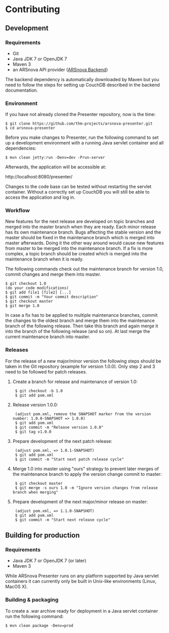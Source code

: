 # Contributing

## Development

### Requirements

* Git
* Java JDK 7 or OpenJDK 7
* Maven 3
* an ARSnova API provider
  ([ARSnova Backend](https://github.com/thm-projects/arsnova-backend))

The backend dependency is automatically downloaded by Maven but you need to
follow the steps for setting up CouchDB described in the backend documentation.

### Environment

If you have not already cloned the Presenter repository, now is the time:

	$ git clone https://github.com/thm-projects/arsnova-presenter.git
	$ cd arsnova-presenter

Before you make changes to Presenter, run the following command to set up a
development environment with a running Java servlet container and all
dependencies:

	$ mvn clean jetty:run -Denv=dev -Prun-server

Afterwards, the application will be accessible at:

http://localhost:8080/presenter/

Changes to the code base can be tested without restarting the servlet container.
Without a correctly set up CouchDB you will still be able to access the
application and log in.

### Workflow

New features for the next release are developed on topic branches and merged
into the master branch when they are ready. Each minor release has its own
maintenance branch. Bugs affecting the stable version and the master should be
fixed in the maintenance branch which is merged into master afterwards. Doing it
the other way around would cause new features from master to be merged into the
maintenance branch. If a fix is more complex, a topic branch should be created
which is merged into the maintenance branch when it is ready.

The following commands check out the maintenance branch for version 1.0, commit
changes and merge them into master.

	$ git checkout 1.0
	(do your code modifications)
	$ git add file1 [file2] [...]
	$ git commit -m "Your commit description"
	$ git checkout master
	$ git merge 1.0

In case a fix has to be applied to multiple maintenance branches, commit the
changes to the oldest branch and merge them into the maintenance branch of the
following release. Then take this branch and again merge it into the branch
of the following release (and so on). At last merge the current maintenance
branch into master.

### Releases

For the release of a new major/minor version the following steps should be taken
in the Git repository (example for version 1.0.0). Only step 2 and 3 need to be
followed for patch releases.

1. Create a branch for release and maintenance of version 1.0:

		$ git checkout -b 1.0
		$ git add pom.xml

2. Release version 1.0.0:

		(adjust pom.xml, remove the SNAPSHOT marker from the version number: 1.0.0-SNAPSHOT => 1.0.0)
		$ git add pom.xml
		$ git commit -m "Release version 1.0.0"
		$ git tag v1.0.0

3. Prepare development of the next patch release:

		(adjust pom.xml, => 1.0.1-SNAPSHOT)
		$ git add pom.xml
		$ git commit -m "Start next patch release cycle"

4. Merge 1.0 into master using "ours" strategy to prevent later merges of the
maintenance branch to apply the version change commit to master:

		$ git checkout master
		$ git merge -s ours 1.0 -m "Ignore version changes from release branch when merging"

5. Prepare development of the next major/minor release on master:

		(adjust pom.xml, => 1.1.0-SNAPSHOT)
		$ git add pom.xml
		$ git commit -m "Start next release cycle"

## Building for production

### Requirements

* Java JDK 7 or OpenJDK 7 (or later)
* Maven 3

While ARSnova Presenter runs on any platform supported by Java servlet
containers it can currently only be built in Unix-like environments (Linux,
MacOS X).

### Building & packaging

To create a .war archive ready for deployment in a Java servlet container run
the following command:

	$ mvn clean package -Denv=prod
